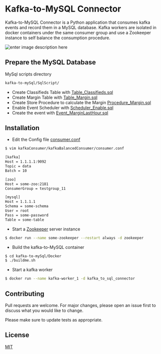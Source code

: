 # Kafka-to-MySQL Connector

Kafka-to-MySQL Connector is a Python application that consumes kafka events and record them in a MySQL database. 
Kafka workers are isolated in docker containers under the same consumer group and use a Zookeeper instance to self balance the consumption procedure.

![enter image description here](https://i.ibb.co/gFyqH9N/kafka.jpg)


## Prepare the MySQL Database
MySql scripts directory
```bash
kafka-to-mySql/SqlScript/ 
```
- Create Classifieds Table with [Table_Classifieds.sql](https://github.com/psalias2006/kafka-to-mySql/blob/master/SqlScript/Table_Classifieds.sql)
- Create Margin Table with [Table_Margin.sql](https://github.com/psalias2006/kafka-to-mySql/blob/master/SqlScript/Table_Margin.sql)
- Create Store Procedure to calculate the Margin [Procedure_Margin.sql](https://github.com/psalias2006/kafka-to-mySql/blob/master/SqlScript/Procedure_Margin.sql)
- Enable Event Scheduler with [Scheduler_Enable.sql](https://github.com/psalias2006/kafka-to-mySql/blob/master/SqlScript/Scheduler_Enable.sql)
- Create the event with [Event_MarginLastHour.sql](https://github.com/psalias2006/kafka-to-mySql/blob/master/SqlScript/Event_MarginLastHour.sql)


## Installation

- Edit the Config file [consumer.conf](kafkaConsumer/kafkaBalancedConsumer/consumer.conf)
```bash
$ vim kafkaConsumer/kafkaBalancedConsumer/consumer.conf
```

```bash
[kafka]
Host = 1.1.1.1:9092
Topic = data
Batch = 10

[zoo]
Host = some-zoo:2181
ConsumerGroup = testgroup_11

[mysql]
Host = 1.1.1.1
Schema = some-schema
User = root
Pass = some-password
Table = some-table
```

- Start a [Zookeeper](https://hub.docker.com/_/zookeeper) server instance
```bash
$ docker run --name some-zookeeper --restart always -d zookeeper
```

- Build the kafka-to-MySQL container
```bash
$ cd kafka-to-mySql/Docker
$ ./buildme.sh 
```

- Start a kafka worker
```bash
$ docker run --name kafka-worker_1 -d kafka_to_sql_connector
```

## Contributing
Pull requests are welcome. For major changes, please open an issue first to discuss what you would like to change.

Please make sure to update tests as appropriate.

## License
[MIT](https://choosealicense.com/licenses/mit/)
